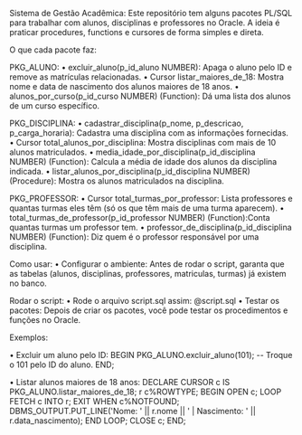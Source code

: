 Sistema de Gestão Acadêmica:
Este repositório tem alguns pacotes PL/SQL para trabalhar com alunos, disciplinas e professores no Oracle. A ideia é praticar procedures, functions e cursores de forma simples e direta.

O que cada pacote faz:

PKG_ALUNO:
• excluir_aluno(p_id_aluno NUMBER): Apaga o aluno pelo ID e remove as matrículas relacionadas.
• Cursor listar_maiores_de_18: Mostra nome e data de nascimento dos alunos maiores de 18 anos.
• alunos_por_curso(p_id_curso NUMBER) (Function): Dá uma lista dos alunos de um curso específico.

PKG_DISCIPLINA:
• cadastrar_disciplina(p_nome, p_descricao, p_carga_horaria): Cadastra uma disciplina com as informações fornecidas.
• Cursor total_alunos_por_disciplina: Mostra disciplinas com mais de 10 alunos matriculados.
• media_idade_por_disciplina(p_id_disciplina NUMBER) (Function): Calcula a média de idade dos alunos da disciplina indicada.
• listar_alunos_por_disciplina(p_id_disciplina NUMBER) (Procedure): Mostra os alunos matriculados na disciplina.

PKG_PROFESSOR:
• Cursor total_turmas_por_professor: Lista professores e quantas turmas eles têm (só os que têm mais de uma turma aparecem).
• total_turmas_de_professor(p_id_professor NUMBER) (Function):Conta quantas turmas um professor tem.
• professor_de_disciplina(p_id_disciplina NUMBER) (Function): Diz quem é o professor responsável por uma disciplina.

Como usar:
• Configurar o ambiente: Antes de rodar o script, garanta que as tabelas (alunos, disciplinas, professores, matriculas, turmas) já existem no banco.

Rodar o script:
• Rode o arquivo script.sql assim: @script.sql
• Testar os pacotes: Depois de criar os pacotes, você pode testar os procedimentos e funções no Oracle.

Exemplos:

• Excluir um aluno pelo ID:
BEGIN
  PKG_ALUNO.excluir_aluno(101); -- Troque o 101 pelo ID do aluno.
END; 

• Listar alunos maiores de 18 anos:
DECLARE
  CURSOR c IS PKG_ALUNO.listar_maiores_de_18;
  r c%ROWTYPE;
BEGIN
  OPEN c;
  LOOP
    FETCH c INTO r;
    EXIT WHEN c%NOTFOUND;
    DBMS_OUTPUT.PUT_LINE('Nome: ' || r.nome || ' | Nascimento: ' || r.data_nascimento);
  END LOOP;
  CLOSE c;
END;
